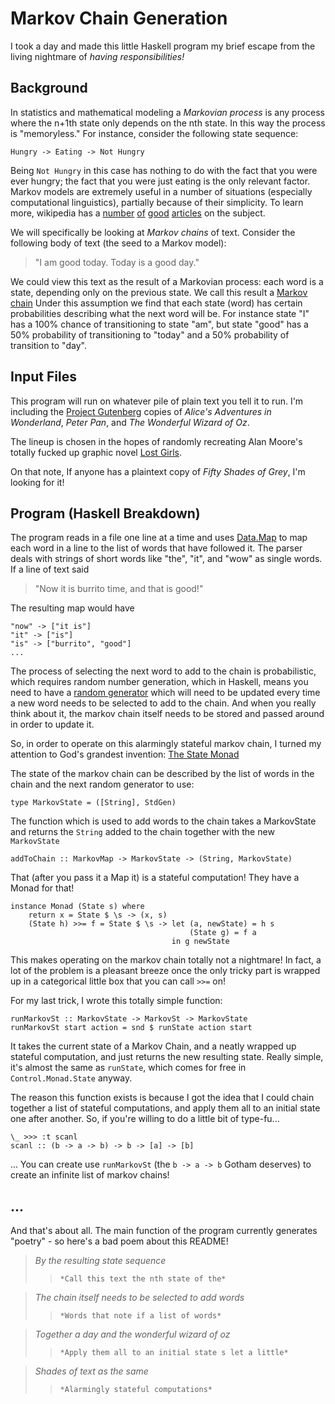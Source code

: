# Markov Chain Generation

I took a day and made this little Haskell program my brief escape from the
living nightmare of *having responsibilities!*

## Background

In statistics and mathematical modeling a *Markovian process* is any process
where the n+1th state only depends on the nth state. In this way the process is
"memoryless."  For instance, consider the following state sequence:

```
Hungry -> Eating -> Not Hungry
```

Being `Not Hungry` in this case has nothing to do with the fact that you were
ever hungry; the fact that you were just eating is the only relevant
factor. Markov models are extremely useful in a number of situations (especially
computational linguistics), partially because of their simplicity. To learn
more, wikipedia has a [number](http://en.wikipedia.org/wiki/Markov_property)
[of](http://en.wikipedia.org/wiki/Markov_process)
[good](http://en.wikipedia.org/wiki/Hidden_Markov_model)
[articles](http://en.wikipedia.org/wiki/Markov_model) on the subject.

We will specifically be looking at *Markov chains* of text. Consider the
following body of text (the seed to a Markov model):

> "I am good today. Today is a good day."

We could view this text as the result of a Markovian process: each word is a
state, depending only on the previous state. We call this result a [Markov
chain](http://en.wikipedia.org/wiki/Markov_chain) Under this assumption we find
that each state (word) has certain probabilities describing what the next word
will be. For instance state "I" has a 100% chance of transitioning to state
"am", but state "good" has a 50% probability of transitioning to "today" and a
50% probability of transition to "day".

## Input Files

This program will run on whatever pile of plain text you tell it to run. I'm
including the [Project Gutenberg](https://www.gutenberg.org/) copies of *Alice's
Adventures in Wonderland*, *Peter Pan*, and *The Wonderful Wizard of Oz*.

The lineup is chosen in the hopes of randomly recreating Alan Moore's totally
fucked up graphic novel [Lost Girls](https://en.wikipedia.org/wiki/Lost_Girls).

On that note, If anyone has a plaintext copy of *Fifty Shades of Grey*, I'm
looking for it!

## Program (Haskell Breakdown)

The program reads in a file one line at a time and uses
[Data.Map](https://hackage.haskell.org/package/containers-0.4.0.0/docs/Data-Map.html)
to map each word in a line to the list of words that have followed it. The
parser deals with strings of short words like "the", "it", and "wow" as single
words. If a line of text said

> "Now it is burrito time, and that is good!"

The resulting map would have
```
"now" -> ["it is"]
"it" -> ["is"]
"is" -> ["burrito", "good"]
...
```

The process of selecting the next word to add to the chain is probabilistic,
which requires random number generation, which in Haskell, means you need to
have a [random
generator](https://hackage.haskell.org/package/random-1.0.0.3/docs/System-Random.html)
which will need to be updated every time a new word needs to be selected to add
to the chain. And when you really think about it, the markov chain itself needs
to be stored and passed around in order to update it.

So, in order to operate on this alarmingly stateful markov chain, I turned my
attention to God's grandest invention: [The State
Monad](https://hackage.haskell.org/package/mtl-2.0.1.0/docs/Control-Monad-State-Lazy.html)

The state of the markov chain can be described by the list of words in the chain
and the next random generator to use:

```
type MarkovState = ([String], StdGen)
```

The function which is used to add words to the chain takes a MarkovState and
returns the `String` added to the chain together with the new `MarkovState`

```
addToChain :: MarkovMap -> MarkovState -> (String, MarkovState)
```

That (after you pass it a Map it) is a stateful computation! They have a Monad
for that!

```
instance Monad (State s) where
    return x = State $ \s -> (x, s)
    (State h) >>= f = State $ \s -> let (a, newState) = h s
                                        (State g) = f a
                                    in g newState
```

This makes operating on the markov chain totally not a nightmare! In fact, a lot
of the problem is a pleasant breeze once the only tricky part is wrapped up in a
categorical little box that you can call `>>=` on!

For my last trick, I wrote this totally simple function:

```
runMarkovSt :: MarkovState -> MarkovSt -> MarkovState
runMarkovSt start action = snd $ runState action start

```

It takes the current state of a Markov Chain, and a neatly wrapped up stateful
computation, and just returns the new resulting state. Really simple, it's
almost the same as `runState`, which comes for free in `Control.Monad.State`
anyway.

The reason this function exists is because I got the idea that I could chain
together a list of stateful computations, and apply them all to an initial state
one after another. So, if you're willing to do a little bit of type-fu...

```
\_ >>> :t scanl
scanl :: (b -> a -> b) -> b -> [a] -> [b]
```

... You can create use `runMarkovSt` (the `b -> a -> b` Gotham deserves) to
create an infinite list of markov chains!

## ...

And that's about all. The main function of the program currently generates
"poetry" - so here's a bad poem about this README!

> *By the resulting state sequence*
> >     *Call this text the nth state of the*

> *The chain itself needs to be selected to add words*
> >     *Words that note if a list of words*

> *Together a day and the wonderful wizard of oz*
> >     *Apply them all to an initial state s let a little*

> *Shades of text as the same*
> >     *Alarmingly stateful computations*
